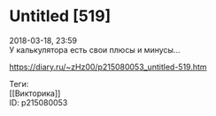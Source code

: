Untitled [519]
===============

   
 2018-03-18, 23:59   
  У калькулятора есть свои плюсы и минусы...   
    
 <https://diary.ru/~zHz00/p215080053_untitled-519.htm>   
   
 Теги:   
 [[Викторика]]   
 ID: p215080053